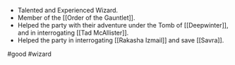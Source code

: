- Talented and Experienced Wizard.
- Member of the [[Order of the Gauntlet]].
- Helped the party with their adventure under the Tomb of [[Deepwinter]], and in interrogating [[Tad McAllister]].
- Helped the party in interrogating [[Rakasha Izmail]] and save [[Savra]].

#good #wizard